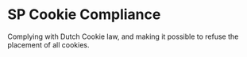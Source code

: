 # SP Cookie Compliance

Complying with Dutch Cookie law, and making it possible to refuse the placement of all cookies.
